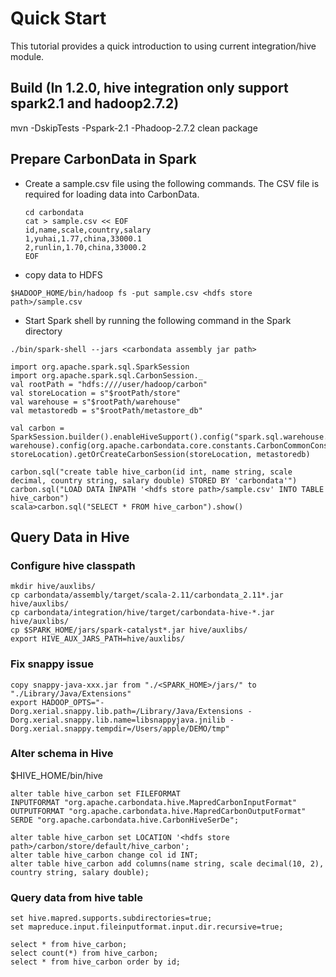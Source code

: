 <!--
    Licensed to the Apache Software Foundation (ASF) under one
    or more contributor license agreements.  See the NOTICE file
    distributed with this work for additional information
    regarding copyright ownership.  The ASF licenses this file
    to you under the Apache License, Version 2.0 (the
    "License"); you may not use this file except in compliance
    with the License.  You may obtain a copy of the License at

      http://www.apache.org/licenses/LICENSE-2.0

    Unless required by applicable law or agreed to in writing,
    software distributed under the License is distributed on an
    "AS IS" BASIS, WITHOUT WARRANTIES OR CONDITIONS OF ANY
    KIND, either express or implied.  See the License for the
    specific language governing permissions and limitations
    under the License.
-->

# Quick Start
This tutorial provides a quick introduction to using current integration/hive module.

## Build (In 1.2.0, hive integration only support spark2.1 and hadoop2.7.2)
mvn -DskipTests -Pspark-2.1 -Phadoop-2.7.2 clean package

## Prepare CarbonData in Spark
* Create a sample.csv file using the following commands. The CSV file is required for loading data into CarbonData.

  ```
  cd carbondata
  cat > sample.csv << EOF
  id,name,scale,country,salary
  1,yuhai,1.77,china,33000.1
  2,runlin,1.70,china,33000.2
  EOF
  ```

* copy data to HDFS

```
$HADOOP_HOME/bin/hadoop fs -put sample.csv <hdfs store path>/sample.csv
```

* Start Spark shell by running the following command in the Spark directory

```
./bin/spark-shell --jars <carbondata assembly jar path>
```

```
import org.apache.spark.sql.SparkSession
import org.apache.spark.sql.CarbonSession._
val rootPath = "hdfs:////user/hadoop/carbon"
val storeLocation = s"$rootPath/store"
val warehouse = s"$rootPath/warehouse"
val metastoredb = s"$rootPath/metastore_db"

val carbon = SparkSession.builder().enableHiveSupport().config("spark.sql.warehouse.dir", warehouse).config(org.apache.carbondata.core.constants.CarbonCommonConstants.STORE_LOCATION, storeLocation).getOrCreateCarbonSession(storeLocation, metastoredb)

carbon.sql("create table hive_carbon(id int, name string, scale decimal, country string, salary double) STORED BY 'carbondata'")
carbon.sql("LOAD DATA INPATH '<hdfs store path>/sample.csv' INTO TABLE hive_carbon")
scala>carbon.sql("SELECT * FROM hive_carbon").show()
```

## Query Data in Hive
### Configure hive classpath
```
mkdir hive/auxlibs/
cp carbondata/assembly/target/scala-2.11/carbondata_2.11*.jar hive/auxlibs/
cp carbondata/integration/hive/target/carbondata-hive-*.jar hive/auxlibs/
cp $SPARK_HOME/jars/spark-catalyst*.jar hive/auxlibs/
export HIVE_AUX_JARS_PATH=hive/auxlibs/
```
### Fix snappy issue
```
copy snappy-java-xxx.jar from "./<SPARK_HOME>/jars/" to "./Library/Java/Extensions"
export HADOOP_OPTS="-Dorg.xerial.snappy.lib.path=/Library/Java/Extensions -Dorg.xerial.snappy.lib.name=libsnappyjava.jnilib -Dorg.xerial.snappy.tempdir=/Users/apple/DEMO/tmp"
```

### Alter schema in Hive
$HIVE_HOME/bin/hive

```
alter table hive_carbon set FILEFORMAT
INPUTFORMAT "org.apache.carbondata.hive.MapredCarbonInputFormat"
OUTPUTFORMAT "org.apache.carbondata.hive.MapredCarbonOutputFormat"
SERDE "org.apache.carbondata.hive.CarbonHiveSerDe";

alter table hive_carbon set LOCATION '<hdfs store path>/carbon/store/default/hive_carbon';
alter table hive_carbon change col id INT;
alter table hive_carbon add columns(name string, scale decimal(10, 2), country string, salary double);

```

### Query data from hive table

```
set hive.mapred.supports.subdirectories=true;
set mapreduce.input.fileinputformat.input.dir.recursive=true;

select * from hive_carbon;
select count(*) from hive_carbon;
select * from hive_carbon order by id;
```


